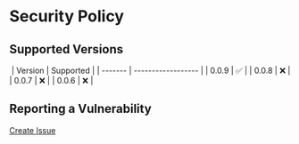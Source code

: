 # Security Policy

## Supported Versions

​
| Version | Supported |
| ------- | ------------------ |
| 0.0.9 | :white_check_mark: |
| 0.0.8 | :x: |
| 0.0.7 | :x: |
| 0.0.6 | :x: |
​

## Reporting a Vulnerability

[Create Issue](https://github.com/gregoranders/nodejs-create-release/issues/new?labels=bug&template=bug_report.md&title=Security+Issue)
